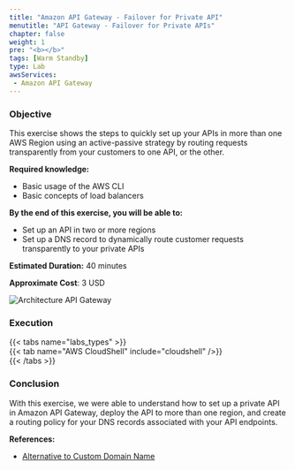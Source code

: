 ```yaml
---
title: "Amazon API Gateway - Failover for Private API"
menutitle: "API Gateway - Failover for Private APIs"
chapter: false
weight: 1
pre: "<b></b>"
tags: [Warm Standby]
type: Lab
awsServices:
 - Amazon API Gateway
---
```


### Objective

This exercise shows the steps to quickly set up your APIs in more than one AWS Region using an active-passive strategy by routing requests transparently from your customers to one API, or the other.

**Required knowledge:**

* Basic usage of the AWS CLI
* Basic concepts of load balancers 

**By the end of this exercise, you will be able to:**

* Set up an API in two or more regions
* Set up a DNS record to dynamically route customer requests transparently to your private APIs

**Estimated Duration:** 40 minutes

**Approximate Cost**: 3 USD

![Architecture API Gateway](/images/apigw-lab-architecture.png)

### Execution

{{< tabs name="labs_types" >}}  
{{< tab name="AWS CloudShell" include="cloudshell" />}}  
{{< /tabs >}}

### Conclusion

With this exercise, we were able to understand how to set up a private API in Amazon API Gateway, deploy the API to more than one region, and create a routing policy for your DNS records associated with your API endpoints.

**References:**
- [Alternative to Custom Domain Name](https://georgemao.medium.com/enabling-private-apis-with-custom-domain-names-aws-api-gateway-df1b62b0ba7c)

